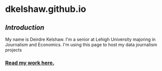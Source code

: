 # dkelshaw.github.io
## **_Introduction_**
My name is Deirdre Kelshaw. I'm a senior at Lehigh University majoring in Journalism and Economics. I'm using this page to host my data journalism projects
### [Read my work here.](https://thebrownandwhite.com/?s=deirdre+kelshaw) ###
